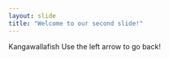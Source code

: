 ```yaml
---
layout: slide
title: "Welcome to our second slide!"
---
```

Kangawallafish
Use the left arrow to go back!
